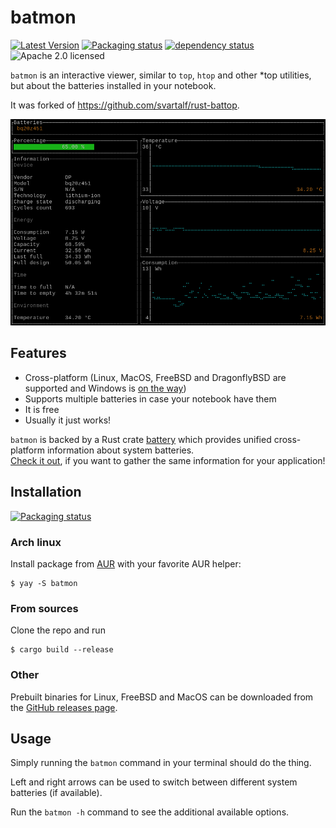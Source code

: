 # batmon

[![Latest Version](https://img.shields.io/crates/v/battop.svg)](https://crates.io/crates/battop)
[![Packaging status](https://repology.org/badge/tiny-repos/battop.svg)](https://repology.org/project/battop/versions)
[![dependency status](https://deps.rs/crate/battop/0.2.4/status.svg)](https://deps.rs/crate/battop/0.2.4)
![Apache 2.0 licensed](https://img.shields.io/badge/license-Apache%202.0-blue.svg)

`batmon` is an interactive viewer, similar to `top`, `htop` and other *top utilities, but about the batteries installed in your notebook.

It was forked of <https://github.com/svartalf/rust-battop>.

![Screenshot](./assets/screenshot.png)

## Features

 * Cross-platform (Linux, MacOS, FreeBSD and DragonflyBSD are supported and Windows is [on the way](https://github.com/svartalf/rust-battop/issues/5))
 * Supports multiple batteries in case your notebook have them
 * It is free
 * Usually it just works!

`batmon` is backed by a Rust crate [battery](https://crates.io/crates/battery)
which provides unified cross-platform information about system batteries.\
[Check it out](https://github.com/svartalf/rust-battery),
if you want to gather the same information for your application!

## Installation

[![Packaging status](https://repology.org/badge/vertical-allrepos/batmon.svg)](https://repology.org/project/batmon/versions)

### Arch linux

Install package from [AUR](https://aur.archlinux.org/packages/batmon/) with your favorite AUR helper:

```
$ yay -S batmon
```

### From sources

Clone the repo and run

```
$ cargo build --release
```

### Other

Prebuilt binaries for Linux, FreeBSD and MacOS can be downloaded from the [GitHub releases page](https://github.com/6543/batmon/releases).

## Usage

Simply running the `batmon` command in your terminal should do the thing.

Left and right arrows can be used to switch between different system batteries (if available).

Run the `batmon -h` command to see the additional available options.
